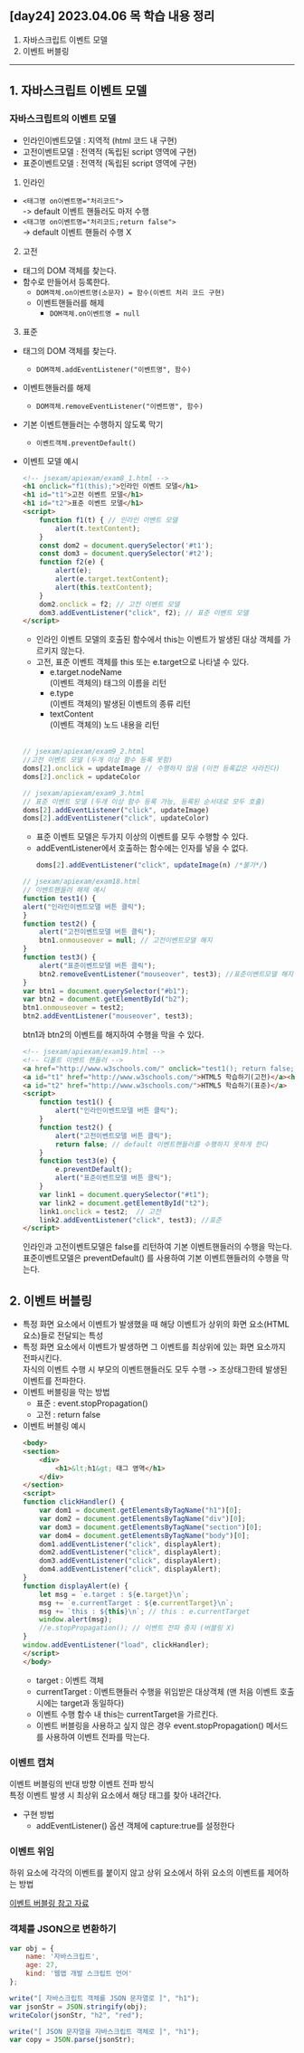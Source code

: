 ## [day24] 2023.04.06 목 학습 내용 정리
1. 자바스크립트 이벤트 모델
2. 이벤트 버블링
---
## 1. 자바스크립트 이벤트 모델
### 자바스크립트의 이벤트 모델
- 인라인이벤트모델 : 지역적 (html 코드 내 구현)
- 고전이벤트모델 : 전역적 (독립된 script 영역에 구현)
- 표준이벤트모델 : 전역적 (독립된 script 영역에 구현)

1. 인라인  
- `<태그명 on이벤트명="처리코드">`  
 -> default 이벤트 핸들러도 마저 수행
- `<태그명 on이벤트명="처리코드;return false">`    
 -> default 이벤트 핸들러 수행 X

2. 고전
- 태그의 DOM 객체를 찾는다.
- 함수로 만들어서 등록한다.
    - `DOM객체.on이벤트명(소문자) = 함수(이벤트 처리 코드 구현)`
    - 이벤트핸들러를 해제
        - `DOM객체.on이벤트명 = null`

3. 표준
- 태그의 DOM 객체를 찾는다.
    - `DOM객체.addEventListener("이벤트명", 함수)`
- 이벤트핸들러를 해제
    - `DOM객체.removeEventListener("이벤트명", 함수)`
- 기본 이벤트핸들러는 수행하지 않도록 막기
    - `이벤트객체.preventDefault()`

- 이벤트 모델 예시
    ```html
    <!-- jsexam/apiexam/exam8_1.html -->
    <h1 onclick="f1(this);">인라인 이벤트 모델</h1>
    <h1 id="t1">고전 이벤트 모델</h1>
    <h1 id="t2">표준 이벤트 모델</h1>
    <script>
        function f1(t) { // 인라인 이벤트 모델
            alert(t.textContent);
        }
        const dom2 = document.querySelector('#t1');
        const dom3 = document.querySelector('#t2');
        function f2(e) {
            alert(e);
            alert(e.target.textContent);
            alert(this.textContent);
        } 
        dom2.onclick = f2; // 고전 이벤트 모델
        dom3.addEventListener("click", f2); // 표준 이벤트 모델
    </script>
    ```
    - 인라인 이벤트 모델의 호출된 함수에서 this는 이벤트가 발생된 대상 객체를 가르키지 않는다.
    - 고전, 표준 이벤트 객체를 this 또는 e.target으로 나타낼 수 있다. 
        - e.target.nodeName  
        (이벤트 객체의) 태그의 이름을 리턴
        - e.type  
        (이벤트 객체의) 발생된 이벤트의 종류 리턴
        - textContent   
        (이벤트 객체의) 노드 내용을 리턴 <br><br>

    ```js
    // jsexam/apiexam/exam9_2.html
    //고전 이벤트 모델 (두개 이상 함수 등록 못함)
    doms[2].onclick = updateImage // 수행하지 않음 (이전 등록값은 사라진다)
    doms[2].onclick = updateColor

    // jsexam/apiexam/exam9_3.html
    // 표준 이벤트 모델 (두개 이상 함수 등록 가능, 등록된 순서대로 모두 호출)
    doms[2].addEventListener("click", updateImage)
    doms[2].addEventListener("click", updateColor)
    ```
    - 표준 이벤트 모델은 두가지 이상의 이벤트를 모두 수행할 수 있다.
    - addEventListener에서 호출하는 함수에는 인자를 넣을 수 없다.
        ```js
        doms[2].addEventListener("click", updateImage(n) /*불가*/)
        ```

    ```js
    // jsexam/apiexam/exam18.html
    // 이벤트핸들러 해제 예시
    function test1() {
	alert("인라인이벤트모델 버튼 클릭");
    }
    function test2() {
        alert("고전이벤트모델 버튼 클릭");
        btn1.onmouseover = null; // 고전이벤트모델 해지
    }
    function test3() {
        alert("표준이벤트모델 버튼 클릭");
        btn2.removeEventListener("mouseover", test3); //표준이벤트모델 해지
    }
    var btn1 = document.querySelector("#b1");
    var btn2 = document.getElementById("b2");
    btn1.onmouseover = test2;
    btn2.addEventListener("mouseover", test3);
    ```
    btn1과 btn2의 이벤트를 해지하여 수행을 막을 수 있다.

    ```html
    <!-- jsexam/apiexam/exam19.html -->
    <!-- 디폴트 이벤트 핸들러 -->
    <a href="http://www.w3schools.com/" onclick="test1(); return false;">HTML5 학습하기(인라인)</a><hr>
    <a id="t1" href="http://www.w3schools.com/">HTML5 학습하기(고전)</a><hr>
    <a id="t2" href="http://www.w3schools.com/">HTML5 학습하기(표준)</a>
    <script>
        function test1() {
            alert("인라인이벤트모델 버튼 클릭");	
        }
        function test2() {
            alert("고전이벤트모델 버튼 클릭");	
            return false; // default 이벤트핸들러를 수행하지 못하게 한다
        }
        function test3(e) {
            e.preventDefault();
            alert("표준이벤트모델 버튼 클릭");	
        }
        var link1 = document.querySelector("#t1");
        var link2 = document.getElementById("t2");
        link1.onclick = test2;  // 고전
        link2.addEventListener("click", test3); //표준
    </script>
    ```
    인라인과 고전이벤트모델은 false를 리턴하여 기본 이벤트핸들러의 수행을 막는다.  
    표준이벤트모델은 preventDefault() 를 사용하여 기본 이벤트핸들러의 수행을 막는다.

## 2. 이벤트 버블링
- 특정 화면 요소에서 이벤트가 발생했을 때 해당 이벤트가 상위의 화면 요소(HTML 요소)들로 전달되는 특성
- 특정 화면 요소에서 이벤트가 발생하면 그 이벤트를 최상위에 있는 화면 요소까지 전파시킨다.  
자식의 이벤트 수행 시 부모의 이벤트핸들러도 모두 수행 -> 조상태그한테 발생된 이벤트를 전파한다.
- 이벤트 버블링을 막는 방법
    - 표준 : event.stopPropagation()
    - 고전 : return false
- 이벤트 버블링 예시
    ```html
    <body>
    <section>
        <div>
            <h1>&lt;h1&gt; 태그 영역</h1>
        </div>
    </section>
    <script>
    function clickHandler() {
        var dom1 = document.getElementsByTagName("h1")[0];
        var dom2 = document.getElementsByTagName("div")[0];
        var dom3 = document.getElementsByTagName("section")[0];
        var dom4 = document.getElementsByTagName("body")[0];
        dom1.addEventListener("click", displayAlert);	
        dom2.addEventListener("click", displayAlert);	
        dom3.addEventListener("click", displayAlert);
        dom4.addEventListener("click", displayAlert);
    }
    function displayAlert(e) {	
        let msg = `e.target : ${e.target}\n`;
        msg += `e.currentTarget : ${e.currentTarget}\n`;
        msg += `this : ${this}\n`; // this : e.currentTarget
        window.alert(msg);
        //e.stopPropagation(); // 이벤트 전파 중지 (버블링 X)
    }
    window.addEventListener("load", clickHandler);
    </script>
    </body>
    ```
    - target : 이벤트 객체
    - currentTarget : 이벤트핸들러 수행을 위임받은 대상객체 (맨 처음 이벤트 호출 시에는 target과 동일하다)
    - 이벤트 수행 함수 내 this는 currentTarget을 가르킨다.
    - 이벤트 버블링을 사용하고 싶지 않은 경우 event.stopPropagation() 메서드를 사용하여 이벤트 전파를 막는다.

### 이벤트 캡쳐  
이벤트 버블링의 반대 방향 이벤트 전파 방식  
특정 이벤트 발생 시 최상위 요소에서 해당 태그를 찾아 내려간다.
- 구현 방법  
    - addEventListener() 옵션 객체에 capture:true를 설정한다

### 이벤트 위임
하위 요소에 각각의 이벤트를 붙이지 않고 상위 요소에서 하위 요소의 이벤트를 제어하는 방법  

[이벤트 버블링 참고 자료](https://joshua1988.github.io/web-development/javascript/event-propagation-delegation/)

### 객체를 JSON으로 변환하기
```js
var obj = {
    name: '자바스크립트',
    age: 27,
    kind: '웹앱 개발 스크립트 언어'
};

write("[ 자바스크립트 객체를 JSON 문자열로 ]", "h1");
var jsonStr = JSON.stringify(obj);
writeColor(jsonStr, "h2", "red");

write("[ JSON 문자열을 자바스크립트 객체로 ]", "h1");
var copy = JSON.parse(jsonStr);
```

